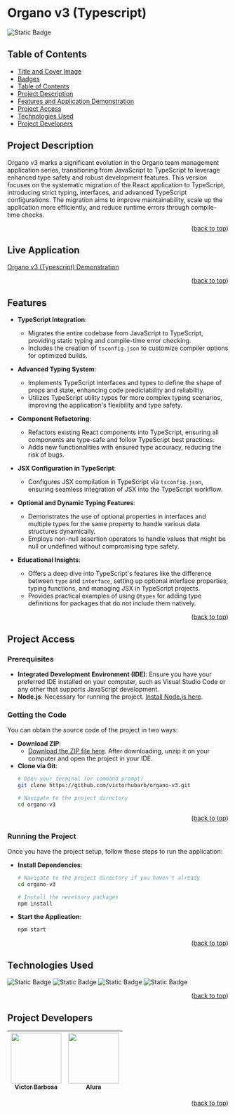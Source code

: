 # Organo v3 (Typescript) <a name="readme-top"></a>
![Static Badge](https://img.shields.io/badge/status-completed-green?style=for-the-badge)

## Table of Contents 
* [Title and Cover Image](#title-and-cover-image)
* [Badges](#badges)
* [Table of Contents](#table-of-contents)
* [Project Description](#project-description)
* [Features and Application Demonstration](#features-and-application-demonstration)
* [Project Access](#project-access)
* [Technologies Used](#technologies-used)
* [Project Developers](#project-developers)

## Project Description
Organo v3 marks a significant evolution in the Organo team management application series, transitioning from JavaScript to TypeScript to leverage enhanced type safety and robust development features. This version focuses on the systematic migration of the React application to TypeScript, introducing strict typing, interfaces, and advanced TypeScript configurations. The migration aims to improve maintainability, scale up the application more efficiently, and reduce runtime errors through compile-time checks.
<p align="right">(<a href="#readme-top">back to top</a>)</p>

## Live Application
[Organo v3 (Typescript) Demonstration](https://organo-v3.vercel.app)
<p align="right">(<a href="#readme-top">back to top</a>)</p>

 
## Features
- **TypeScript Integration**:
  - Migrates the entire codebase from JavaScript to TypeScript, providing static typing and compile-time error checking.
  - Includes the creation of `tsconfig.json` to customize compiler options for optimized builds.

- **Advanced Typing System**:
  - Implements TypeScript interfaces and types to define the shape of props and state, enhancing code predictability and reliability.
  - Utilizes TypeScript utility types for more complex typing scenarios, improving the application's flexibility and type safety.

- **Component Refactoring**:
  - Refactors existing React components into TypeScript, ensuring all components are type-safe and follow TypeScript best practices.
  - Adds new functionalities with ensured type accuracy, reducing the risk of bugs.

- **JSX Configuration in TypeScript**:
  - Configures JSX compilation in TypeScript via `tsconfig.json`, ensuring seamless integration of JSX into the TypeScript workflow.

- **Optional and Dynamic Typing Features**:
  - Demonstrates the use of optional properties in interfaces and multiple types for the same property to handle various data structures dynamically.
  - Employs non-null assertion operators to handle values that might be null or undefined without compromising type safety.

- **Educational Insights**:
  - Offers a deep dive into TypeScript's features like the difference between `type` and `interface`, setting up optional interface properties, typing functions, and managing JSX in TypeScript projects.
  - Provides practical examples of using `@types` for adding type definitions for packages that do not include them natively.
<p align="right">(<a href="#readme-top">back to top</a>)</p>

## Project Access

### Prerequisites
- **Integrated Development Environment (IDE)**: Ensure you have your preferred IDE installed on your computer, such as Visual Studio Code or any other that supports JavaScript development.
- **Node.js**: Necessary for running the project. [Install Node.js here](https://nodejs.org/en/download/).

### Getting the Code
You can obtain the source code of the project in two ways:
- **Download ZIP**:
  - [Download the ZIP file here](https://github.com/victorhubarb/organo-v3/archive/refs/heads/main.zip). After downloading, unzip it on your computer and open the project in your IDE.
- **Clone via Git**:
  ```bash
  # Open your terminal (or command prompt)
  git clone https://github.com/victorhubarb/organo-v3.git
  
  # Navigate to the project directory
  cd organo-v3
<p align="right">(<a href="#readme-top">back to top</a>)</p>

### Running the Project
Once you have the project setup, follow these steps to run the application:
- **Install Dependencies**:
  ```bash
  # Navigate to the project directory if you haven't already
  cd organo-v3
  
  # Install the necessary packages
  npm install

- **Start the Application**:
  ```bash
  npm start
 <p align="right">(<a href="#readme-top">back to top</a>)</p>
 
## Technologies Used
![Static Badge](https://img.shields.io/badge/React-20232A?style=for-the-badge&logo=react&logoColor=61DAFB)
![Static Badge](https://img.shields.io/badge/TypeScript-007ACC?style=for-the-badge&logo=typescript&logoColor=white)
![Static Badge](https://img.shields.io/badge/Node.js-43853D?style=for-the-badge&logo=node.js&logoColor=white)
![Static Badge](https://img.shields.io/badge/Figma-F24E1E?style=for-the-badge&logo=figma&logoColor=white)
<p align="right">(<a href="#readme-top">back to top</a>)</p>

## Project Developers
| [<img loading="lazy" src="https://avatars.githubusercontent.com/u/80085116?v=4" width=115><br><sub>Victor Barbosa</sub>](https://github.com/victorhubarb) | [<img loading="lazy" src="https://avatars.githubusercontent.com/u/4975968?s=200&v=4" width=115><br><sub>Alura</sub>](https://github.com/alura-cursos) |
| :---: | :--: |
<p align="right">(<a href="#readme-top">back to top</a>)</p>
